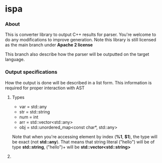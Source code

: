 # ispa
### About
  This is converter library to output C++ results for parser. You're welcome to do any modifications to improve generation.
  Note this library is still licensed as the main branch under **Apache 2 license**

  This branch also describe how the parser will be outputted on the target language.
### Output specifications
  How the output is done will be described in a list form. This information is required for proper interaction with AST
  1. Types
     - var = std::any
     - str = std::string
     - num = int
     - arr = std::vector\<std\:\:any\>
     - obj = std::unordered_map\<const char*, std::any\>

      Note that when you're accessing element by index (**%1**, **$1**), the type will be exact (not **std::any**). That means that
      string literal ("hello") will be of type **std::string**, ("hello")+ will be **std::vector\<std::string\>**
  2. 